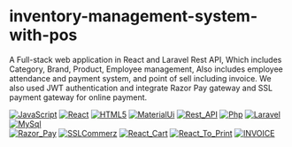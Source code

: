 # inventory-management-system-with-pos
A Full-stack web application in React and Laravel Rest API, Which includes Category, Brand, Product, Employee management, 
Also includes employee attendance and payment system, and point of sell including invoice. 
We also used JWT authentication and integrate Razor Pay gateway and SSL payment gateway for online payment.

[![JavaScript](https://img.shields.io/badge/-JavaScript-black?style=flat-square&logo=javascript&link=https://github.com/joynalam67598)](https://github.com/joynalam67598) 
[![React](https://img.shields.io/badge/-React-white?style=flat-square&logo=react&link=https://github.com/joynalam67598)](https://github.com/joynalam67598) 
[![HTML5](https://img.shields.io/badge/-HTML5-E34F26?style=flat-square&logo=html5&logoColor=white&link=https://github.com/joynalam67598)](https://github.com/joynalam67598) 
[![MaterialUi](https://img.shields.io/badge/-MaterialUI-blue?style=flat-square&logo=materialui&link=https://github.com/joynalam67598)](https://github.com/joynalam67598)
[![Rest_API](https://img.shields.io/badge/-Rest_API-yellow?style=flat-square&logo=api&link=https://github.com/joynalam67598)](https://github.com/joynalam67598)
[![Php](https://img.shields.io/badge/-PHP-gray?style=flat-square&logo=php&link=https://github.com/joynalam67598)](https://github.com/joynalam67598)
[![Laravel](https://img.shields.io/badge/-Laravel-white?style=flat-square&logo=laravel&link=https://github.com/joynalam67598)](https://github.com/joynalam67598)
[![MySql](https://img.shields.io/badge/-MySql-cyan?style=flat-square&logo=mysql&link=https://github.com/joynalam67598)](https://github.com/joynalam67598)
<br/>
[![Razor_Pay](https://img.shields.io/badge/-Razor_Pay-orange?style=flat-square&logo=razorPay&link=https://github.com/joynalam67598)](https://github.com/joynalam67598)
[![SSLCommerz](https://img.shields.io/badge/-SSLCommerz-green?style=flat-square&logo=SSLCOMMERZ&link=https://github.com/joynalam67598)](https://github.com/joynalam67598)
[![React_Cart](https://img.shields.io/badge/-React_Cart-orange?style=flat-square&logo=reactCart&link=https://github.com/joynalam67598)](https://github.com/joynalam67598)
[![React_To_Print](https://img.shields.io/badge/-React_To_Print-green?style=flat-square&logo=api&link=https://github.com/joynalam67598)](https://github.com/joynalam67598)
[![INVOICE](https://img.shields.io/badge/-INVOICE-orange?style=flat-square&logo=invoice&link=https://github.com/joynalam67598)](https://github.com/joynalam67598)

